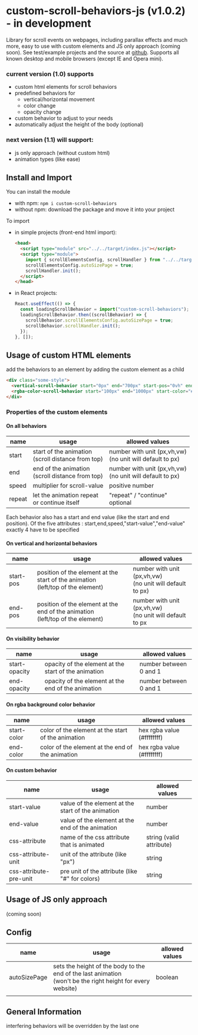 # custom-scroll-behaviors-js (v1.0.2) - in development

Library for scroll events on webpages, including parallax effects and much more, easy to use with custom elements and JS only approach (coming soon).
See test/example projects and the source at [github]().
Supports all known desktop and mobile browsers (except IE and Opera mini).

### current version (1.0) supports

- custom html elements for scroll behaviors
- predefined behaviors for
  - vertical/horizontal movement
  - color change
  - opacity change
- custom behavior to adjust to your needs
- automatically adjust the height of the body (optional)

### next version (1.1) will support:

- js only approach (without custom html)
- animation types (like ease)

## Install and Import

You can install the module

- with npm: `npm i custom-scroll-behaviors`
- without npm: download the package and move it into your project

To import

- in simple projects (front-end html import):

  ```html
  <head>
    <script type="module" src="../../target/index.js"></script>
    <script type="module">
      import { scrollElementsConfig, scrollHandler } from "../../target/index.js";
      scrollElementsConfig.autoSizePage = true;
      scrollHandler.init();
    </script>
  </head>
  ```

- in React projects:

  ```typescript
  React.useEffect(() => {
    const loadingScrollBehavior = import("custom-scroll-behaviors");
    loadingScrollBehavior.then((scrollBehavior) => {
      scrollBehavior.scrollElementsConfig.autoSizePage = true;
      scrollBehavior.scrollHandler.init();
    });
  }, []);
  ```

## Usage of custom HTML elements

add the behaviors to an element by adding the custom element as a child

```html
<div class="some-style">
  <vertical-scroll-behavior start="0px" end="700px" start-pos="0vh" end-pos="90vh"></vertical-scroll-behavior>
  <rgba-color-scroll-behavior start="100px" end="1000px" start-color="#ff0000ff" end-color="#0000ffff"> </rgba-color-scroll-behavior>
</div>
```

### Properties of the custom elements

#### On all behaviors

| name   | usage                                                  | allowed values                                                |
| ------ | ------------------------------------------------------ | ------------------------------------------------------------- |
| start  | start of the animation<br />(scroll distance from top) | number with unit (px,vh,vw)<br />(no unit will default to px) |
| end    | end of the animation<br />(scroll distance from top)   | number with unit (px,vh,vw)<br />(no unit will default to px) |
| speed  | multiplier for scroll-value                            | positive number                                               |
| repeat | let the animation repeat<br />or continue itself       | "repeat" / "continue"<br />optional                           |

Each behavior also has a start and end value (like the start and end position).
Of the five attributes : start,end,speed,"start-value","end-value" exactly 4 have to be specified

#### On vertical and horizontal behaviors

| name      | usage                                                                                | allowed values                                                |
| --------- | ------------------------------------------------------------------------------------ | ------------------------------------------------------------- |
| start-pos | position of the element at the start of the animation<br />(left/top of the element) | number with unit (px,vh,vw)<br />(no unit will default to px) |
| end-pos   | position of the element at the end of the animation<br />(left/top of the element)   | number with unit (px,vh,vw)<br />(no unit will default to px  |

#### On visibility behavior

| name          | usage                                                | allowed values         |
| ------------- | ---------------------------------------------------- | ---------------------- |
| start-opacity | opacity of the element at the start of the animation | number between 0 and 1 |
| end-opacity   | opacity of the element at the end of the animation   | number between 0 and 1 |

#### On rgba background color behavior

| name        | usage                                              | allowed values             |
| ----------- | -------------------------------------------------- | -------------------------- |
| start-color | color of the element at the start of the animation | hex rgba value (#ffffffff) |
| end-color   | color of the element at the end of the animation   | hex rgba value (#ffffffff) |

#### On custom behavior

| name                   | usage                                              | allowed values           |
| ---------------------- | -------------------------------------------------- | ------------------------ |
| start-value            | value of the element at the start of the animation | number                   |
| end-value              | value of the element at the end of the animation   | number                   |
| css-attribute          | name of the css attribute that is animated         | string (valid attribute) |
| css-attribute-unit     | unit of the attribute (like "px")                  | string                   |
| css-attribute-pre-unit | pre unit of the attribute (like "#" for colors)    | string                   |

## Usage of JS only approach

(coming soon)

## Config

| name         | usage                                                                                                           | allowed values |
| ------------ | --------------------------------------------------------------------------------------------------------------- | -------------- |
| autoSizePage | sets the height of the body to the end of the last animation<br />(won't be the right height for every website) | boolean        |
|              |                                                                                                                 |                |

## General Information

interfering behaviors will be overridden by the last one
